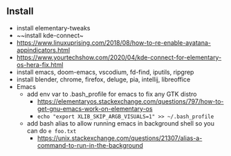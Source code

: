 ## Install
- install elementary-tweaks
- ~~install kde-connect~
 - https://www.linuxuprising.com/2018/08/how-to-re-enable-ayatana-appindicators.html
 - https://www.yourtechshow.com/2020/04/kde-connect-for-elementary-os-hera-fix.html
- install emacs, doom-emacs, vscodium, fd-find, iputils, ripgrep
- install blender, chrome, firefox, deluge, pia, intellij, libreoffice
- Emacs
  - add env var to .bash_profile for emacs to fix any GTK distro
    - https://elementaryos.stackexchange.com/questions/797/how-to-get-gnu-emacs-work-on-elementary-os
    - `echo "export XLIB_SKIP_ARGB_VISUALS=1" >> ~/.bash_profile`
  - add bash alias to allow running emacs in background shell so you can do `e foo.txt`
    - https://unix.stackexchange.com/questions/21307/alias-a-command-to-run-in-the-background


